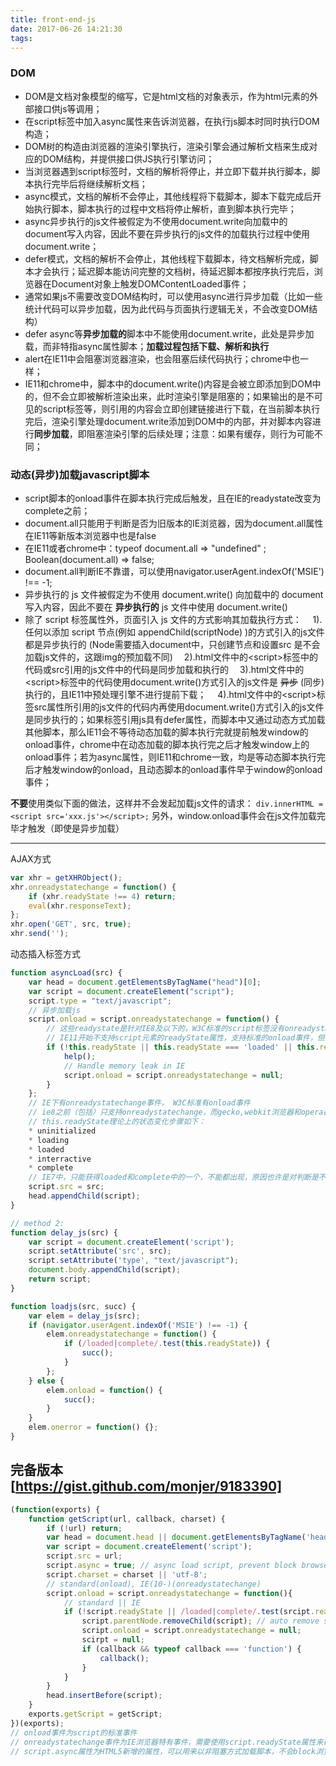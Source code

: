 ```yaml
---
title: front-end-js
date: 2017-06-26 14:21:30
tags:
---
```


### DOM
* DOM是文档对象模型的缩写，它是html文档的对象表示，作为html元素的外部接口供js等调用；
* 在script标签中加入async属性来告诉浏览器，在执行js脚本时同时执行DOM构造；
* DOM树的构造由浏览器的渲染引擎执行，渲染引擎会通过解析文档来生成对应的DOM结构，并提供接口供JS执行引擎访问；
* 当浏览器遇到script标签时，文档的解析将停止，并立即下载并执行脚本，脚本执行完毕后将继续解析文档；
* async模式，文档的解析不会停止，其他线程将下载脚本，脚本下载完成后开始执行脚本，脚本执行的过程中文档将停止解析，直到脚本执行完毕；
* async异步执行的js文件被假定为不使用document.write向加载中的document写入内容，因此不要在异步执行的js文件的加载执行过程中使用document.write；
* defer模式，文档的解析不会停止，其他线程下载脚本，待文档解析完成，脚本才会执行；延迟脚本能访问完整的文档树，待延迟脚本都按序执行完后，浏览器在Document对象上触发DOMContentLoaded事件；
* 通常如果js不需要改变DOM结构时，可以使用async进行异步加载（比如一些统计代码可以异步加载，因为此代码与页面执行逻辑无关，不会改变DOM结构）
* defer async等**异步加载的**脚本中不能使用document.write，此处是异步加载，而非特指async属性脚本；**加载过程包括下载、解析和执行**
* alert在IE11中会阻塞浏览器渲染，也会阻塞后续代码执行；chrome中也一样；
* IE11和chrome中，脚本中的document.write()内容是会被立即添加到DOM中的，但不会立即被解析渲染出来，此时渲染引擎是阻塞的；如果输出的是不可见的script标签等，则引用的内容会立即创建链接进行下载，在当前脚本执行完后，渲染引擎处理document.write添加到DOM中的内部，并对脚本内容进行**同步加载**，即阻塞渲染引擎的后续处理；注意：如果有缓存，则行为可能不同；

### 动态(异步)加载javascript脚本

* script脚本的onload事件在脚本执行完成后触发，且在IE的readystate改变为complete之前；
* document.all只能用于判断是否为旧版本的IE浏览器，因为document.all属性在IE11等新版本浏览器中也是false
* 在IE11或者chrome中：typeof document.all => "undefined" ; Boolean(document.all) => false;
* document.all判断IE不靠谱，可以使用navigator.userAgent.indexOf('MSIE') !== -1;
* 异步执行的 js 文件被假定为不使用 document.write() 向加载中的 document 写入内容，因此不要在 **异步执行的** js 文件中使用 document.write()
* 除了 script 标签属性外，页面引入 js 文件的方式影响其加载执行方式：
&emsp;1).任何以添加 script 节点(例如 appendChild(scriptNode) )的方式引入的js文件都是异步执行的 (Node需要插入document中，只创建节点和设置src 是不会加载js文件的，这跟img的预加载不同)
&emsp;2).html文件中的&lt;script&gt;标签中的代码或src引用的js文件中的代码是同步加载和执行的
&emsp;3).html文件中的&lt;script&gt;标签中的代码使用document.write()方式引入的js文件是 ~~异步~~ (同步) 执行的，且IE11中预处理引擎不进行提前下载；
&emsp;4).html文件中的&lt;script&gt;标签src属性所引用的js文件的代码内再使用document.write()方式引入的js文件是同步执行的；如果标签引用js具有defer属性，而脚本中又通过动态方式加载其他脚本，那么IE11会不等待动态加载的脚本执行完就提前触发window的onload事件，chrome中在动态加载的脚本执行完之后才触发window上的onload事件；若为async属性，则IE11和chrome一致，均是等动态脚本执行完后才触发window的onload，且动态脚本的onload事件早于window的onload事件；

**不要**使用类似下面的做法，这样并不会发起加载js文件的请求：
`div.innerHTML = <script src='xxx.js'></script>;`
另外，window.onload事件会在js文件加载完毕才触发（即使是异步加载）

---
AJAX方式
```js
var xhr = getXHRObject();
xhr.onreadystatechange = function() {
    if (xhr.readyState !== 4) return;
    eval(xhr.responseText);
};
xhr.open('GET', src, true);
xhr.send('');
```
动态插入标签方式
```js
function asyncLoad(src) {
    var head = document.getElementsByTagName("head")[0];
    var script = document.createElement("script");
    script.type = "text/javascript";
    // 异步加载js
    script.onload = script.onreadystatechange = function() {
        // 这些readystate是针对IE8及以下的，W3C标准的script标签没有onreadystatechange和this.readyState,IE9以上同时支持onload和onreadystate
        // IE11开始不支持script元素的readyState属性，支持标准的onload事件，但如果是直接在script标签上指定的onstatechange属性，此时仍然会触发script上的onreadystatechange事件只是readyState获取不到正确值
        if (!this.readyState || this.readyState === 'loaded' || this.readyState === 'complete') {
            help();
            // Handle memory leak in IE
            script.onload = script.onreadystatechange = null;
        }
    };
    // IE下有onreadystatechange事件， W3C标准有onload事件
    // ie8之前（包括）只支持onreadystatechange，而gecko,webkit浏览器和opera都支持onload
    // this.readyState理论上的状态变化步骤如下：
    * uninitialized
    * loading
    * loaded
    * interractive
    * complete
    // IE7中，只能获得loaded和complete中的一个，不能都出现，原因也许是对判断是不是从cache中读取影响了状态的变化
    script.src = src;
    head.appendChild(script);
}

// method 2:
function delay_js(src) {
    var script = document.createElement('script');
    script.setAttribute('src', src);
    script.setAttribute('type', "text/javascript");
    document.body.appendChild(script);
    return script;
}

function loadjs(src, succ) {
    var elem = delay_js(src);
    if (navigator.userAgent.indexOf('MSIE') !== -1) {
        elem.onreadystatechange = function() {
            if (/loaded|complete/.test(this.readyState)) {
                succ();
            }
        };
    } else {
        elem.onload = function() {
            succ();
        }
    }
    elem.onerror = function() {};
}
```

完备版本[https://gist.github.com/monjer/9183390]
---
```js
(function(exports) {
    function getScript(url, callback, charset) {
        if (!url) return;
        var head = document.head || document.getElementsByTagName('head')[0] || document.documentElement;
        var script = document.createElement('script');
        script.src = url;
        script.async = true; // async load script, prevent block browser render(HTML5)
        script.charset = charset || 'utf-8';
        // standard(onload), IE(10-)(onreadystatechange)
        script.onload = script.onreadystatechange = function(){
            // standard || IE
            if (!script.readyState || /loaded|complete/.test(srcipt.readyState)) {
                script.parentNode.removeChild(script); // auto remove script node
                script.onload = script.onreadystatechange = null;
                scirpt = null;
                if (callback && typeof callback === 'function') {
                    callback();
                }
            }
        }
        head.insertBefore(script);
    }
    exports.getScript = getScript;
})(exports);
// onload事件为script的标准事件
// onreadystatechange事件为IE浏览器特有事件，需要使用script.readyState属性来检测脚本是否加载完毕，IE11中已经不再支持script标签上的onreadystatechange事件和script.readyState属性，使用script.onload事件作为替代；
// script.async属性为HTML5新增的属性，可以用来以非阻塞方式加载脚本，不会block浏览器的渲染行为；其实以scriptNode方式插入的脚本都是异步加载的，可以不用设置该属性，因此在不支持async属性的浏览器中，我们可以通过该方式进行模拟；
```